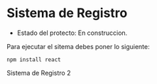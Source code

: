 <h1>Sistema de Registro</h1>

- Estado del protecto: En construccion.

Para ejecutar el sitema debes poner lo siguiente:

  ```npm install react```

Sistema de Registro 2
